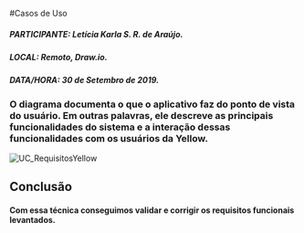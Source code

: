 #Casos de Uso

##### PARTICIPANTE: Letícia Karla S. R. de Araújo.
##### LOCAL: Remoto, Draw.io.
##### DATA/HORA: 30 de Setembro de 2019.

### O diagrama documenta o que o aplicativo faz do ponto de vista do usuário. Em outras palavras, ele descreve as principais funcionalidades do sistema e a interação dessas funcionalidades com os usuários da Yellow.

![UC_RequisitosYellow](../../img/modelagem/UC/UC_RequisitosYellow.png)

## Conclusão
#### Com essa técnica conseguimos validar e corrigir os requisitos funcionais levantados.